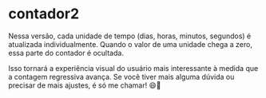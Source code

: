 # contador2
Nessa versão, cada unidade de tempo (dias, horas, minutos, segundos) é atualizada individualmente. Quando o valor de uma unidade chega a zero, essa parte do contador é ocultada.

Isso tornará a experiência visual do usuário mais interessante à medida que a contagem regressiva avança. Se você tiver mais alguma dúvida ou precisar de mais ajustes, é só me chamar! 😄🔧

